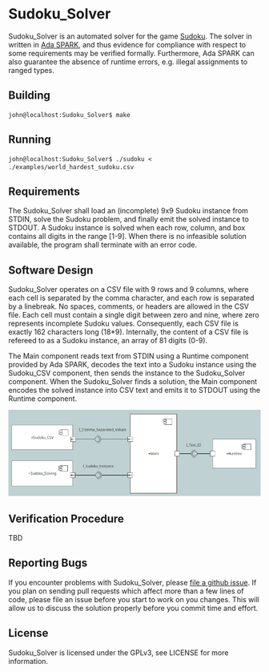 # Sudoku_Solver
Sudoku_Solver is an automated solver for the game
[Sudoku](https://en.wikipedia.org/wiki/Sudoku).
The solver in written in
[Ada SPARK](https://en.wikipedia.org/wiki/SPARK_(programming_language)),
and thus evidence for compliance with respect to some requirements may be
verified formally. Furthermore, Ada SPARK can also guarantee the absence of
runtime errors, e.g. illegal assignments to ranged types.

## Building
```console
john@localhost:Sudoku_Solver$ make
```

## Running
```console
john@localhost:Sudoku_Solver$ ./sudoku < ./examples/world_hardest_sudoku.csv
```

## Requirements
The Sudoku_Solver shall load an (incomplete) 9x9 Sudoku instance from STDIN,
solve the Sudoku problem, and finally emit the solved instance to STDOUT.
A Sudoku instance is solved when each row, column, and box contains all digits
in the range [1-9]. When there is no infeasible solution available, the program
shall terminate with an error code.

## Software Design
Sudoku_Solver operates on a CSV file with 9 rows and 9 columns, where each cell
is separated by the comma character, and each row is separated by a linebreak.
No spaces, comments, or headers are allowed in the CSV file. Each cell must
contain a single digit between zero and nine, where zero represents incomplete
Sudoku values. Consequently, each CSV file is exactly 162 characters long (18*9).
Internally, the content of a CSV file is refereed to as a Sudoku instance,
an array of 81 digits (0-9).

The Main component reads text from STDIN using a Runtime component provided by
Ada SPARK, decodes the text into a Sudoku instance using the Sudoku_CSV component,
then sends the instance to the Sudoku_Solver component. When the Sudoku_Solver
finds a solution, the Main component encodes the solved instance into CSV text
and emits it to STDOUT using the Runtime component.

![Software Design](img/sw_design.png)

## Verification Procedure
TBD

## Reporting Bugs
If you encounter problems with Sudoku_Solver, please
[file a github issue](https://github.com/john-tornblom/Sudoku_Solver/issues/new).
If you plan on sending pull requests which affect more than a few lines of code,
please file an issue before you start to work on you changes. This will allow us
to discuss the solution properly before you commit time and effort.

## License
Sudoku_Solver is licensed under the GPLv3, see LICENSE for more information.
